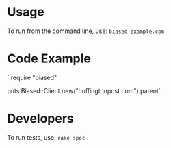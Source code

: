 # Usage
To run from the command line, use: `biased example.com`

# Code Example
`
require "biased"

puts Biased::Client.new("huffingtonpost.com").parent`

# Developers
To run tests, use: `rake spec`

